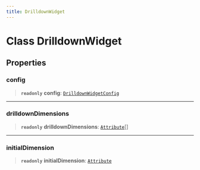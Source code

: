 ```yaml
---
title: DrilldownWidget
---
```


# Class DrilldownWidget

## Properties

### config

> **`readonly`** **config**: [`DrilldownWidgetConfig`](../type-aliases/type-alias.DrilldownWidgetConfig.md)

***

### drilldownDimensions

> **`readonly`** **drilldownDimensions**: [`Attribute`](../../sdk-data/interfaces/interface.Attribute.md)[]

***

### initialDimension

> **`readonly`** **initialDimension**: [`Attribute`](../../sdk-data/interfaces/interface.Attribute.md)
